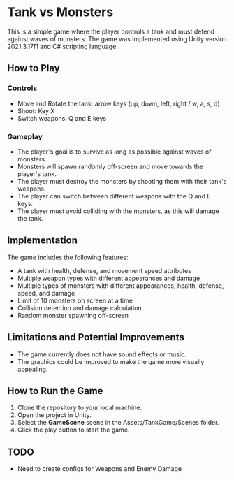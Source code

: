 ﻿# Tank vs Monsters
This is a simple game where the player controls a tank and must defend against waves of monsters.
The game was implemented using Unity version 2021.3.17f1 and C# scripting language.

## How to Play
### Controls
- Move and Rotate the tank: arrow keys (up, down, left, right / w, a, s, d)
- Shoot: Key X
- Switch weapons: Q and E keys
### Gameplay
- The player's goal is to survive as long as possible against waves of monsters.
- Monsters will spawn randomly off-screen and move towards the player's tank.
- The player must destroy the monsters by shooting them with their tank's weapons.
- The player can switch between different weapons with the Q and E keys.
- The player must avoid colliding with the monsters, as this will damage the tank.

## Implementation

The game includes the following features:
- A tank with health, defense, and movement speed attributes
- Multiple weapon types with different appearances and damage
- Multiple types of monsters with different appearances, health, defense, speed, and damage
- Limit of 10 monsters on screen at a time
- Collision detection and damage calculation
- Random monster spawning off-screen
## Limitations and Potential Improvements
- The game currently does not have sound effects or music.
- The graphics could be improved to make the game more visually appealing.
## How to Run the Game
1. Clone the repository to your local machine.
2. Open the project in Unity.
3. Select the **GameScene** scene in the Assets/TankGame/Scenes folder.
4. Click the play button to start the game.

## TODO
- Need to create configs for Weapons and Enemy Damage
